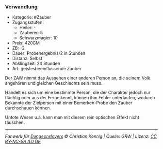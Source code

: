 ### Verwandlung

- Kategorie: #Zauber
- Zugangsstufen:
  - Heiler: -
  - Zauberer: 5
  - Schwarzmagier: 10
- Preis: 420GM
- ZB: -2
- Dauer: Probenergebnis/2 in Stunden
- Distanz: Selbst
- Abklingzeit: 24 Stunden
- Art: geistesbeeinflussende Zauber



Der ZAW nimmt das Aussehen einer anderen Person an, die seinem Volk angehören und gleichen Geschlechts sein muss.

Handelt es sich um eine bestimmte Person, die der Charakter jedoch nur flüchtig oder aus der Ferne kennt, können ihm Fehler unterlaufen, wodurch Bekannte der Zielperson mit einer Bemerken-Probe den Zauber durchschauen können.

Untote Wesen u.ä. kann man mit diesem rein optischen Effekt nicht täuschen.

---

_Fanwerk für [Dungeonslayers](https://www.dungeonslayers.net/) © Christian Kennig | Quelle: GRW | Lizenz: [CC BY-NC-SA 3.0 DE](https://creativecommons.org/licenses/by-nc-sa/3.0/de/)_
